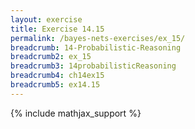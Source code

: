 ```yaml
---
layout: exercise
title: Exercise 14.15
permalink: /bayes-nets-exercises/ex_15/
breadcrumb: 14-Probabilistic-Reasoning
breadcrumb2: ex_15
breadcrumb3: 14probabilisticReasoning
breadcrumb4: ch14ex15
breadcrumb5: ex14.15
---
```


{% include mathjax_support %}

